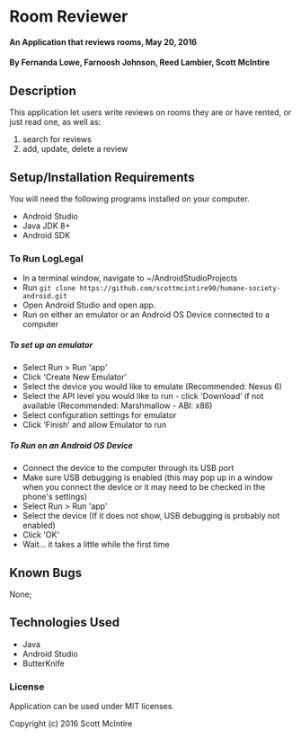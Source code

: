 # Room Reviewer

#### An Application that reviews rooms, May 20, 2016

#### By Fernanda Lowe, Farnoosh Johnson, Reed Lambier, Scott McIntire

## Description

This application let users write reviews on rooms they are or have rented, or just read one, as well as:

1. search for reviews
2. add, update, delete a review

## Setup/Installation Requirements
You will need the following programs installed on your computer.
* Android Studio
* Java JDK 8+
* Android SDK

### To Run LogLegal
* In a terminal window, navigate to ~/AndroidStudioProjects
* Run `git clone https://github.com/scottmcintire90/humane-society-android.git`
* Open Android Studio and open app.
* Run on either an emulator or an Android OS Device connected to a computer

##### To set up an emulator
* Select Run > Run 'app'
* Click 'Create New Emulator'
* Select the device you would like to emulate (Recommended: Nexus 6)
* Select the API level you would like to run - click 'Download' if not available (Recommended: Marshmallow - ABI: x86)
* Select configuration settings for emulator
* Click 'Finish' and allow Emulator to run

##### To Run on an Android OS Device
* Connect the device to the computer through its USB port
* Make sure USB debugging is enabled (this may pop up in a window when you connect the device or it may need to be checked in the phone's settings)
* Select Run > Run 'app'
* Select the device (If it does not show, USB debugging is probably not enabled)
* Click 'OK'
* Wait... it takes a little while the first time

## Known Bugs

None;

## Technologies Used

* Java
* Android Studio
* ButterKnife

### License

Application can be used under MIT licenses.

Copyright (c) 2016 Scott McIntire
